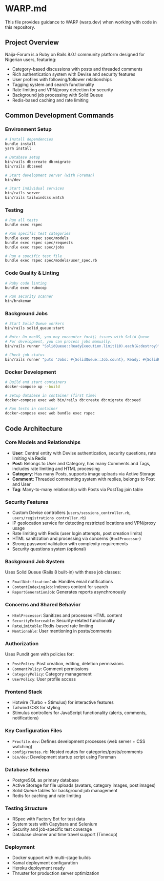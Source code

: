 # WARP.md

This file provides guidance to WARP (warp.dev) when working with code in this repository.

## Project Overview

Naija-Forum is a Ruby on Rails 8.0.1 community platform designed for Nigerian users, featuring:
- Category-based discussions with posts and threaded comments
- Rich authentication system with Devise and security features
- User profiles with following/follower relationships
- Tagging system and search functionality
- Rate limiting and VPN/proxy detection for security
- Background job processing with Solid Queue
- Redis-based caching and rate limiting

## Common Development Commands

### Environment Setup
```bash
# Install dependencies
bundle install
yarn install

# Database setup
bin/rails db:create db:migrate
bin/rails db:seed

# Start development server (with Foreman)
bin/dev

# Start individual services
bin/rails server
bin/rails tailwindcss:watch
```

### Testing
```bash
# Run all tests
bundle exec rspec

# Run specific test categories
bundle exec rspec spec/models
bundle exec rspec spec/requests
bundle exec rspec spec/jobs

# Run a specific test file
bundle exec rspec spec/models/user_spec.rb
```

### Code Quality & Linting
```bash
# Ruby code linting
bundle exec rubocop

# Run security scanner
bin/brakeman
```

### Background Jobs
```bash
# Start Solid Queue workers
bin/rails solid_queue:start

# Note: On macOS, you may encounter fork() issues with Solid Queue
# For development, you can process jobs manually:
bin/rails runner "SolidQueue::ReadyExecution.limit(10).each(&:destroy)"

# Check job status
bin/rails runner "puts 'Jobs: #{SolidQueue::Job.count}, Ready: #{SolidQueue::ReadyExecution.count}, Failed: #{SolidQueue::FailedExecution.count}'"
```

### Docker Development
```bash
# Build and start containers
docker-compose up --build

# Setup database in container (first time)
docker-compose exec web bin/rails db:create db:migrate db:seed

# Run tests in container
docker-compose exec web bundle exec rspec
```

## Code Architecture

### Core Models and Relationships
- **User**: Central entity with Devise authentication, security questions, rate limiting via Redis
- **Post**: Belongs to User and Category, has many Comments and Tags, includes rate limiting and HTML processing
- **Category**: Has many Posts, supports image uploads via Active Storage
- **Comment**: Threaded commenting system with replies, belongs to Post and User
- **Tag**: Many-to-many relationship with Posts via PostTag join table

### Security Features
- Custom Devise controllers (`users/sessions_controller.rb`, `users/registrations_controller.rb`)
- IP geolocation service for detecting restricted locations and VPN/proxy usage
- Rate limiting with Redis (user login attempts, post creation limits)
- HTML sanitization and processing via concerns (`HtmlProcessor`)
- Strong password validation with complexity requirements
- Security questions system (optional)

### Background Job System
Uses Solid Queue (Rails 8 built-in) with these job classes:
- `EmailNotificationJob`: Handles email notifications
- `ContentIndexingJob`: Indexes content for search
- `ReportGenerationJob`: Generates reports asynchronously

### Concerns and Shared Behavior
- `HtmlProcessor`: Sanitizes and processes HTML content
- `SecurityEnforceable`: Security-related functionality
- `RateLimitable`: Redis-based rate limiting
- `Mentionable`: User mentioning in posts/comments

### Authorization
Uses Pundit gem with policies for:
- `PostPolicy`: Post creation, editing, deletion permissions
- `CommentPolicy`: Comment permissions
- `CategoryPolicy`: Category management
- `UserPolicy`: User profile access

### Frontend Stack
- Hotwire (Turbo + Stimulus) for interactive features
- Tailwind CSS for styling
- Stimulus controllers for JavaScript functionality (alerts, comments, notifications)

### Key Configuration Files
- `Procfile.dev`: Defines development processes (web server + CSS watching)
- `config/routes.rb`: Nested routes for categories/posts/comments
- `bin/dev`: Development startup script using Foreman

### Database Schema
- PostgreSQL as primary database
- Active Storage for file uploads (avatars, category images, post images)
- Solid Queue tables for background job management
- Redis for caching and rate limiting

### Testing Structure
- RSpec with Factory Bot for test data
- System tests with Capybara and Selenium
- Security and job-specific test coverage
- Database cleaner and time travel support (Timecop)

### Deployment
- Docker support with multi-stage builds
- Kamal deployment configuration
- Heroku deployment ready
- Thruster for production server optimization
